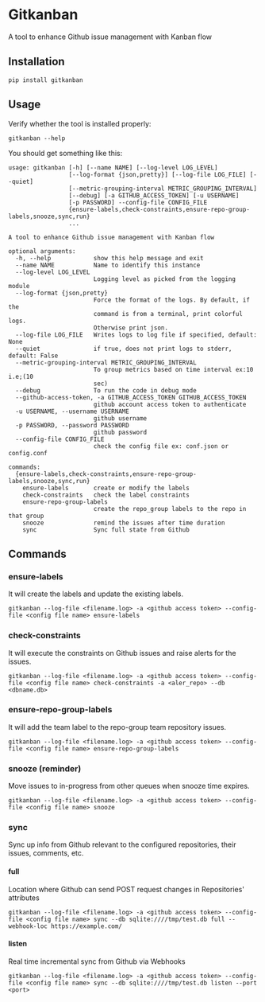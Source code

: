 # Gitkanban

A tool to enhance Github issue management with Kanban flow

## Installation
```
pip install gitkanban
```

## Usage

Verify whether the tool is installed properly:

```
gitkanban --help
```
You should get something like this:

```
usage: gitkanban [-h] [--name NAME] [--log-level LOG_LEVEL]
                 [--log-format {json,pretty}] [--log-file LOG_FILE] [--quiet]
                 [--metric-grouping-interval METRIC_GROUPING_INTERVAL]
                 [--debug] [-a GITHUB_ACCESS_TOKEN] [-u USERNAME]
                 [-p PASSWORD] --config-file CONFIG_FILE
                 {ensure-labels,check-constraints,ensure-repo-group-labels,snooze,sync,run}
                 ...

A tool to enhance Github issue management with Kanban flow

optional arguments:
  -h, --help            show this help message and exit
  --name NAME           Name to identify this instance
  --log-level LOG_LEVEL
                        Logging level as picked from the logging module
  --log-format {json,pretty}
                        Force the format of the logs. By default, if the
                        command is from a terminal, print colorful logs.
                        Otherwise print json.
  --log-file LOG_FILE   Writes logs to log file if specified, default: None
  --quiet               if true, does not print logs to stderr, default: False
  --metric-grouping-interval METRIC_GROUPING_INTERVAL
                        To group metrics based on time interval ex:10 i.e;(10
                        sec)
  --debug               To run the code in debug mode
  --github-access-token, -a GITHUB_ACCESS_TOKEN GITHUB_ACCESS_TOKEN
                        github account access token to authenticate
  -u USERNAME, --username USERNAME
                        github username
  -p PASSWORD, --password PASSWORD
                        github password
  --config-file CONFIG_FILE
                        check the config file ex: conf.json or config.conf

commands:
  {ensure-labels,check-constraints,ensure-repo-group-labels,snooze,sync,run}
    ensure-labels       create or modify the labels
    check-constraints   check the label constraints
    ensure-repo-group-labels
                        create the repo_group labels to the repo in that group
    snooze              remind the issues after time duration
    sync                Sync full state from Github
```

## Commands

### ensure-labels
It will create the labels and update the existing labels.
```
gitkanban --log-file <filename.log> -a <github access token> --config-file <config file name> ensure-labels
```

### check-constraints
It will execute the constraints on Github issues and raise alerts for the issues.
```
gitkanban --log-file <filename.log> -a <github access token> --config-file <config file name> check-constraints -a <aler_repo> --db <dbname.db>
```

### ensure-repo-group-labels
It will add the team label to the repo-group team repository issues.
```
gitkanban --log-file <filename.log> -a <github access token> --config-file <config file name> ensure-repo-group-labels
```

### snooze (reminder)
Move issues to in-progress from other queues when snooze time expires.
```
gitkanban --log-file <filename.log> -a <github access token> --config-file <config file name> snooze
```

### sync
Sync up info from Github relevant to the configured repositories, their issues, comments, etc.

#### full
Location where Github can send POST request changes in Repositories' attributes
```
gitkanban --log-file <filename.log> -a <github access token> --config-file <config file name> sync --db sqlite:////tmp/test.db full --webhook-loc https://example.com/
```

#### listen
Real time incremental sync from Github via Webhooks

```
gitkanban --log-file <filename.log> -a <github access token> --config-file <config file name> sync --db sqlite:////tmp/test.db listen --port <port>
```
